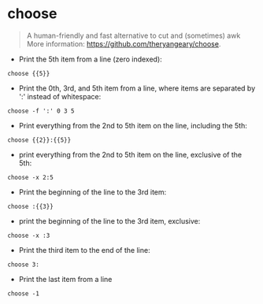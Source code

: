 # choose

> A human-friendly and fast alternative to cut and (sometimes) awk
> More information: <https://github.com/theryangeary/choose>.

- Print the 5th item from a line (zero indexed):

`choose {{5}}`

- Print the 0th, 3rd, and 5th item from a line, where items are separated by ':' instead of whitespace:

`choose -f ':' 0 3 5`

- Print everything from the 2nd to 5th item on the line, including the 5th:

`choose {{2}}:{{5}}`

- print everything from the 2nd to 5th item on the line, exclusive of the 5th:

`choose -x 2:5`

- Print the beginning of the line to the 3rd item:

`choose :{{3}}`

- print the beginning of the line to the 3rd item, exclusive:

`choose -x :3`

- Print the third item to the end of the line:

`choose 3:`

- Print the last item from a line

`choose -1`
